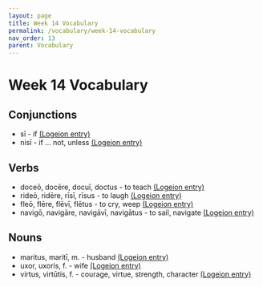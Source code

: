 ```yaml
---
layout: page
title: Week 14 Vocabulary
permalink: /vocabulary/week-14-vocabulary
nav_order: 13
parent: Vocabulary
---
```


# Week 14 Vocabulary

## Conjunctions

* sī - if [(Logeion entry)](https://logeion.uchicago.edu/si)
* nisī - if ... not, unless [(Logeion entry)](https://logeion.uchicago.edu/nisi)

## Verbs

* doceō, docēre, docuī, doctus - to teach  [(Logeion entry)](https://logeion.uchicago.edu/doceo)
* rideō, ridēre, rīsī, rīsus - to laugh [(Logeion entry)](https://logeion.uchicago.edu/rideo)
* fleō, flēre, flēvī, flētus - to cry, weep [(Logeion entry)](https://logeion.uchicago.edu/fleo)
* navigō, navigāre, navigāvī, navigātus - to sail, navigate [(Logeion entry)](https://logeion.uchicago.edu/navigo)

## Nouns

* maritus, maritī, m. - husband [(Logeion entry)](https://logeion.uchicago.edu/maritus)
* uxor, uxoris, f. - wife [(Logeion entry)](https://logeion.uchicago.edu/uxor)
* virtus, virtūtis, f. - courage, virtue, strength, character [(Logeion entry)](https://logeion.uchicago.edu/virtus)

